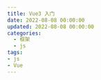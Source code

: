 ```yaml
---
title: Vue3 入门
date: 2022-08-08 00:00:00
updated: 2022-08-08 00:00:00
categories:
  - 框架
  - js
tags:
- js
- Vue
---
```

